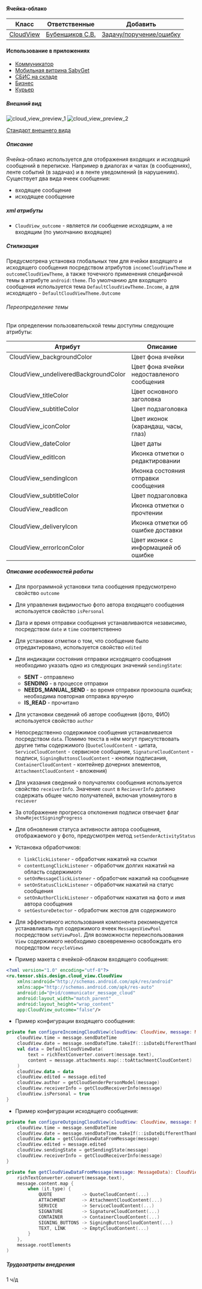 #### Ячейка-облако

|Класс|Ответственные|Добавить|
|-----|-------------|--------|
|[CloudView](src/main/java/ru/tensor/sbis/design/cloud_view/CloudView.kt)|[Бубенщиков С.В.](https://online.sbis.ru/person/1fb93b8c-350f-4785-8589-b0ff2edfbfa7)|[Задачу/поручение/ошибку](https://online.sbis.ru/area/d5cff451-8688-4af0-970a-8127570b0308)|

#### Использование в приложениях
- [Коммуникатор](https://git.sbis.ru/mobileworkspace/apps/droid/communicator)
- [Мобильная витрина SabyGet](https://git.sbis.ru/mobileworkspace/apps/droid/showcase)
- [СБИС на складе](https://git.sbis.ru/mobileworkspace/apps/droid/storekeeper)
- [Бизнес](https://git.sbis.ru/mobileworkspace/apps/droid/business)
- [Курьер](https://git.sbis.ru/mobileworkspace/apps/droid/courier)

##### Внешний вид
![cloud_view_preview_1](cloud_view_preview_1.png)
![cloud_view_preview_2](cloud_view_preview_2.png)

[Стандарт внешнего вида](http://axure.tensor.ru/MobileStandart8/#g=1&p=ячейка-облако_сообщения)

##### Описание
Ячейка-облако используется для отображения входящих и исходящий сообщений в переписке. Например в диалогах и чатах (в сообщениях), ленте событий (в задачах) и в ленте уведомлений (в нарушениях).
Существует два вида ячеек сообщения:
- входящее сообщение
- исходящее сообщение

##### xml атрибуты
- `CloudView_outcome` - является ли сообщение исходящим, а не входящим (по умолчанию входящее)

##### Стилизация
Предусмотрена установка глобальных тем для ячейки входящего и исходящего сообщения посредством атрибутов `incomeCloudViewTheme` и `outcomeCloudViewTheme`, а также точечного применения специфичной темы в атрибуте `android:theme`. По умолчанию для входящего сообщения используется тема `DefaultCloudViewTheme.Income`, а для исходящего - `DefaultCloudViewTheme.Outcome`

###### Переопределение темы
При определении пользовательской темы доступны следующие атрибуты:

|Атрибут|Описание|
|-------|--------|
|CloudView_backgroundColor|Цвет фона ячейки|
|CloudView_undeliveredBackgroundColor|Цвет фона ячейки недоставленого сообщения|
|CloudView_titleColor|Цвет основного заголовка|
|CloudView_subtitleColor|Цвет подзаголовка|
|CloudView_iconColor|Цвет иконок (карандаш, часы, глаз)|
|CloudView_dateColor|Цвет даты|
|CloudView_editIcon|Иконка отметки о редактировании|
|CloudView_sendingIcon|Иконка состояния отправки сообщения|
|CloudView_subtitleColor|Цвет подзаголовка|
|CloudView_readIcon|Иконка отметки о прочтении|
|CloudView_deliveryIcon|Иконка отметки об ошибке доставки|
|CloudView_errorIconColor|Цвет иконки с информацией об ошибке|

##### Описание особенностей работы
- Для программной установки типа сообщения предусмотрено свойство `outcome`
- Для управления видимостью фото автора входящего сообщения используется свойство `isPersonal`
- Дата и время отправки сообщения устанавливаются независимо, посредством `date` и `time` соответственно
- Для установки отметки о том, что сообщение было отредактировано, используется свойство `edited`
- Для индикации состояния отправки исходящего сообщения необходимо указать одно из следующих значений `sendingState`:
	- **SENT** - отправлено
	- **SENDING** - в процессе отправки
	- **NEEDS_MANUAL_SEND** - во время отправки произошла ошибка; необходима повторная отправка вручную
	- **IS_READ** - прочитано
- Для установки сведений об авторе сообщения (фото, ФИО) используется свойство `author`
- Непосредственно содержимое сообщения устанавливается посредством `data`. Помимо текста в нём могут присутствовать другие типы содержимого (`QuoteCloudContent` - цитата, `ServiceCloudContent` - сервисное сообщение, `SignatureCloudContent` - подписи, `SigningButtonsCloudContent` - кнопки подписания, `ContainerCloudContent` - контейнер дочерних элементов, `AttachmentCloudContent` - вложения)
- Для указания сведений о получателях сообщения используется свойство `receiverInfo`. Значение `count` в `RecieverInfo` должно содержать общее число получателей, включая упомянутого в `reciever`
- За отображение прогресса отклонения подписи отвечает флаг `showRejectSigningProgress`
- Для обновления статуса активности автора сообщения, отображаемого у фото, предусмотрен метод `setSenderActivityStatus`
- Установка обработчиков:
    - `linkClickListener` - обработчик нажатий на ссылки
    - `contentLongClickListener` - обработчик долгих нажатий на область содержимого
    - `setOnMessageClickListener` - обработчик нажатий на сообщение
    - `setOnStatusClickListener` - обработчик нажатий на статус сообщения
    - `setOnAuthorClickListener` - обработчик нажатия на фото и имя автора сообщения
    - `setGestureDetector` - обработчик жестов для содержимого
- Для эффективного использования компонента рекомендуется устанавливать пул содержимого ячеек `MessagesViewPool` посредством `setViewPool`. Для возможности переиспользования `View` содержимого необходимо своевременно освобождать его посредством `recycleViews`

- Пример макета с ячейкой-облаком входящего сообщения:
```xml
<?xml version="1.0" encoding="utf-8"?>
<ru.tensor.sbis.design.cloud_view.CloudView
    xmlns:android="http://schemas.android.com/apk/res/android"
    xmlns:app="http://schemas.android.com/apk/res-auto"
    android:id="@+id/communicator_message_cloud"
    android:layout_width="match_parent"
    android:layout_height="wrap_content"
    app:CloudView_outcome="false"/>
```
- Пример конфигурации входящего сообщения:
```kotlin
private fun configureIncomingCloudView(cloudView: CloudView, message: MessageData) {
    cloudView.time = message.sendDateTime
    cloudView.date = message.sendDateTime.takeIf(::isDateDifferentThanPrevious)
    val data = DefaultCloudViewData(
        text = richTextConverter.convert(message.text),
        content = message.attachments.map(::toAttachmentCloudContent)
    )
    cloudView.data = data
    cloudView.edited = message.edited
    cloudView.author = getCloudSenderPersonModel(message)
    cloudView.receiverInfo = getCloudReceiverInfo(message)
    cloudView.isPersonal = true
}
```
- Пример конфигурации исходящего сообщения:
```kotlin
private fun configureOutgoingCloudView(cloudView: CloudView, message: MessageData) {
    cloudView.time = message.sendDateTime
    cloudView.date = message.sendDateTime.takeIf(::isDateDifferentThanPrevious)
    cloudView.data = getCloudViewDataFromMessage(message)
    cloudView.edited = message.edited
    cloudView.sendingState = getSendingState(message)
    cloudView.receiverInfo = getCloudReceiverInfo(message)
}

private fun getCloudViewDataFromMessage(message: MessageData): CloudViewData = DefaultCloudViewData(
    richTextConverter.convert(message.text),
    message.content.map {
        when (it.type) {
            QUOTE           -> QuoteCloudContent(...)
            ATTACHMENT      -> AttachmentCloudContent(...)
            SERVICE         -> ServiceCloudContent(...)
            SIGNATURE       -> SignatureCloudContent(...)
            CONTAINER       -> ContainerCloudContent(...)
            SIGNING_BUTTONS -> SigningButtonsCloudContent(...)
            TEXT, LINK      -> EmptyCloudContent(...)
        }
    },
    message.rootElements
)
```

##### Трудозатраты внедрения
1 ч/д